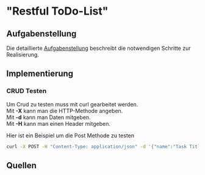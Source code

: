 # "Restful ToDo-List"

## Aufgabenstellung
Die detaillierte [Aufgabenstellung](TASK.md) beschreibt die notwendigen Schritte zur Realisierung.

## Implementierung

### CRUD Testen
Um Crud zu testen muss mit curl gearbeitet werden.  
Mit __-X__ kann man die HTTP-Methode angeben.  
Mit __-d__ kann man Daten mitgeben.  
Mit __-H__ kann man einen Header mitgeben.  

Hier ist ein Beispiel um die Post Methode zu testen
```bash
curl -X POST -H "Content-Type: application/json" -d '{"name":"Task Title","description":"added through curl"}' localhost:5000/
```

## Quellen
